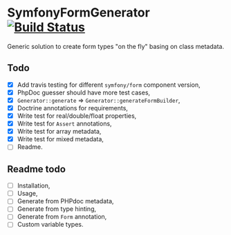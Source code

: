 # SymfonyFormGenerator [![Build Status](https://travis-ci.org/Lucaszz/SymfonyFormGenerator.svg?branch=master)](https://travis-ci.org/Lucaszz/SymfonyFormGenerator)
Generic solution to create form types "on the fly" basing on class metadata.

## Todo 
- [x] Add travis testing for different `symfony/form` component version,
- [x] PhpDoc guesser should have more test cases,
- [x] `Generator::generate` => `Generator::generateFormBuilder`,
- [x] Doctrine annotations for requirements,
- [x] Write test for real/double/float properties,
- [x] Write test for `Assert` annotations,
- [x] Write test for array metadata,
- [x] Write test for mixed metadata,
- [ ] Readme.

## Readme todo
- [ ] Installation,
- [ ] Usage,
- [ ] Generate from PHPdoc metadata,
- [ ] Generate from type hinting,
- [ ] Generate from `Form` annotation,
- [ ] Custom variable types.